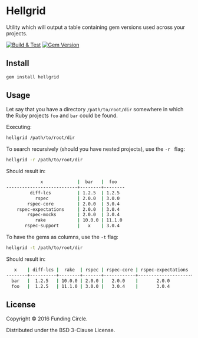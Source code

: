 # Hellgrid

Utility which will output a table containing gem versions used across your projects.

[![Build & Test](https://github.com/FundingCircle/hellgrid/actions/workflows/build-and-test.yml/badge.svg)](https://github.com/FundingCircle/hellgrid/actions/workflows/build-and-test.yml)
[![Gem Version](https://badge.fury.io/rb/hellgrid.svg)](https://badge.fury.io/rb/hellgrid)

## Install

```bash
gem install hellgrid
```

## Usage

Let say that you have a directory `/path/to/root/dir` somewhere in which the Ruby projects `foo` and `bar` could be found.

Executing:

```bash
hellgrid /path/to/root/dir
```

To search recursively (should you have nested projects), use the `-r ` flag:

```bash
hellgrid -r /path/to/root/dir
```

Should result in:
```bash
             x             |  bar   |  foo
---------------------------+--------+--------
         diff-lcs          | 1.2.5  | 1.2.5
           rspec           | 2.0.0  | 3.0.0
        rspec-core         | 2.0.0  | 3.0.4
    rspec-expectations     | 2.0.0  | 3.0.4
        rspec-mocks        | 2.0.0  | 3.0.4
           rake            | 10.0.0 | 11.1.0
       rspec-support       |   x    | 3.0.4
```

To have the gems as columns, use the `-t` flag:

```bash
hellgrid -t /path/to/root/dir
```

Should result in:

```bash
   x    | diff-lcs |  rake  | rspec | rspec-core | rspec-expectations | rspec-mocks | rspec-support
--------+----------+--------+-------+------------+--------------------+-------------+---------------
  bar   |  1.2.5   | 10.0.0 | 2.0.0 |   2.0.0    |       2.0.0        |    2.0.0    |       x
  foo   |  1.2.5   | 11.1.0 | 3.0.0 |   3.0.4    |       3.0.4        |    3.0.4    |     3.0.4
```

## License

Copyright © 2016 Funding Circle.

Distributed under the BSD 3-Clause License.
